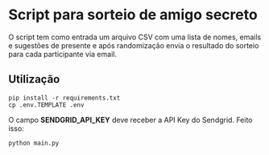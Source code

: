 # Script para sorteio de amigo secreto
O script tem como entrada um arquivo CSV com uma lista de nomes, emails e sugestões de presente e após randomização envia o resultado do sorteio para cada participante via email.

## Utilização
    pip install -r requirements.txt
    cp .env.TEMPLATE .env

O campo **SENDGRID_API_KEY** deve receber a API Key do Sendgrid. Feito isso:

    python main.py